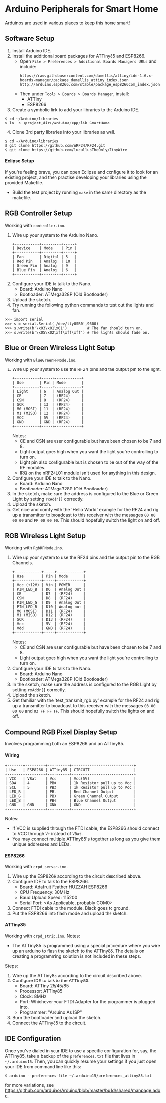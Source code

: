 # Arduino Peripherals for Smart Home

Arduinos are used in various places to keep this home smart!

## Software Setup
1. Install Arduino IDE.
2. Install the additional board packages for ATTiny85 and ESP8266.
    * Open `File > Preferences > Additional Boards Managers URLs` and include:
        ```
        https://raw.githubusercontent.com/damellis/attiny/ide-1.6.x-boards-manager/package_damellis_attiny_index.json
        http://arduino.esp8266.com/stable/package_esp8266com_index.json
        ```
    * Then under `Tools > Boards > Boards Manager`, install:
        * ATTiny
        * ESP8266
3. Create a symbolic link to add your libraries to the Arduino IDE.
```
$ cd ~/Arduino/libraries
$ ln -s <project_dir>/arduino/cpp/lib SmartHome
```
4. Clone 3rd party libraries into your libraries as well.
```
$ cd ~/Arduino/libraries
$ git clone https://github.com/nRF24/RF24.git
$ git clone https://github.com/lucullusTheOnly/TinyWire
```

#### Eclipse Setup
If you're feeling brave, you can open Eclipse and configure it to look for an existing project, and then practise developing your libraries using the provided Makefile.
* Build the test project by running `make` in the same directory as the makefile.

## RGB Controller Setup
Working with `controller.ino`.
1. Wire up your system to the Arduino Nano.
    ```
    +-----------+---------+-----+
    | Device    | Mode    | Pin |
    +-----------+---------+-----+
    | Fan       | Digital | 5   |
    | Red Pin   | Analog  | 10  |
    | Green Pin | Analog  | 9   |
    | Blue Pin  | Analog  | 6   |
    +-----------+---------+-----+
    ```
2. Configure your IDE to talk to the Nano.
    * Board: Arduino Nano
    * Bootloader: ATMega328P (Old Bootloader)
3. Upload the sketch.
4. Try running the following python commands to test out the lights and fan.
```
>>> import serial
>>> s = serial.Serial('/dev/ttyUSB0',9600)
>>> s.write(b'\x03\x01\x01')         # The fan should turn on.
>>> s.write(b'\x05\x02\xff\xff\xff') # The lights should fade on.
```

## Blue or Green Wireless Light Setup
Working with `BlueGreenRFNode.ino`.
1. Wire up your system to use the RF24 pins and the output pin to the light.
    ```
    +-----------+-----+------------+
    | Use       | Pin | Mode       |
    +-----------+-----+------------+
    | Light     | 6   | Analog Out |
    | CE        | 7   | (RF24)     |
    | CSN       | 8   | (RF24)     |
    | SCK       | 13  | (RF24)     |
    | M0 (MOSI) | 11  | (RF24)     |
    | M1 (MISO) | 12  | (RF24)     |
    | VCC       | 5V  | (RF24)     |
    | GND       | GND | (RF24)     |
    +-----------+-----+------------+
    ```
    Notes:
    * CE and CSN are user configurable but have been chosen to be 7 and 8.
    * Light output goes high when you want the light you're controlling to turn on.
    * Light pin also configurable but is chosen to be out of the way of the RF modules.
    * IRQ on the nRF24L01 module isn't used for anything in this design.
2. Configure your IDE to talk to the Nano.
    * Board: Arduino Nano
    * Bootloader: ATMega328P (Old Bootloader)
3. In the sketch, make sure the address is configured to the Blue or Green Light by setting `rxAddr[]` correctly.
4. Upload the sketch.
5. Get nice and comfy with the 'Hello World' example for the RF24 and rig up a transmitter to broadcast
   to this receiver with the messages `00 00 00 00` and `FF 00 00 00`. This should hopefully switch the light
   on and off.

## RGB Wireless Light Setup
Working with `RgbRFNode.ino`.
1. Wire up your system to use the RF24 pins and the output pin to the RGB Channels.
    ```
    +------------+-----+------------+
    | Use        | Pin | Mode       |
    +------------+-----+------------+
    | Vcc (+12V) | Vin | POWER      |
    | PIN_LED_B  | D6  | Analog Out |
    | CE         | D7  | (RF24)     |
    | CSN        | D8  | (RF24)     |
    | PIN_LED_G  | D9  | Analog Out |
    | PIN_LED_R  | D10 | Analog out |
    | M0 (MOSI)  | D11 | (RF24)     |
    | M1 (MISO)  | D12 | (RF24)     |
    | SCK        | D13 | (RF24)     |
    | Vcc        | 5V  | (RF24)     |
    | Vdd        | GND | (RF24)     |
    +------------+-----+------------+
    ```
    Notes:
    * CE and CSN are user configurable but have been chosen to be 7 and 8.
    * Light output goes high when you want the light you're controlling to turn on.
2. Configure your IDE to talk to the Nano.
    * Board: Arduino Nano
    * Bootloader: ATMega328P (Old Bootloader)
3. In the sketch, make sure the address is configured to the RGB Light by setting `rxAddr[]` correctly.
4. Upload the sketch.
5. Get familiar with the 'test_transmit_rgb.py' example for the RF24 and rig up a transmitter to broadcast to this receiver with the messages `03 00 00 00` and `03 FF FF FF`. This should hopefully switch the lights on and off.

## Compound RGB Pixel Display Setup
Involves programming both an ESP8266 and an ATTiny85.

#### Wiring
```
+-------+---------+----------+----------------------------+
| Use   | ESP8266 | ATTiny85 | CIRCUIT                    |
+-------+---------+----------+----------------------------+
| VCC   | VBat    | Vcc      | Vcc(5V)                    |
| SDA   | 4       | PB0      | 1k Resistor pull up to Vcc |
| SCL   | 5       | PB2      | 1k Resistor pull up to Vcc |
| LED_R |         | PB1      | Red Channel Output         |
| LED_G |         | PB3      | Green Channel Output       |
| LED_B |         | PB4      | Blue Channel Output        |
| GND   | GND     | GND      | GND                        |
+-------+---------+----------+----------------------------+
```
Notes:
* If VCC is supplied through the FTDI cable, the ESP8266 should connect to VCC through `V+` instead of `VBat`.
* You may connect multiple ATTiny85's together as long as you give them unique addresses and LEDs.

#### ESP8266
Working with `crpd_server.ino`.
1. Wire up the ESP8266 according to the circuit described above.
2. Configure IDE to talk to the ESP8266.
    * Board: Adafruit Feather HUZZAH ESP8266
    * CPU Frequency: 80MHz
    * Baud Upload Speed: 115200
    * Serial Port: <As Applicable, probably COM0>
3. Connect FTDI cable to the module. Black goes to ground.
4. Put the ESP8266 into flash mode and upload the sketch.

#### ATTiny85
Working with `crpd_strip.ino`.
Notes:
* The ATTiny85 is programmed using a special procedure where you wire up an arduino to flash the sketch to the ATTiny85. The details on creating a programming solution is not included in these steps.

Steps:
1. Wire up the ATTiny85 according to the circuit described above.
2. Configure IDE to talk to the ATTiny85.
    * Board: ATTiny 25/45/85
    * Processor: ATTiny85
    * Clock: 8MHz
    * Port: Whichever your FTDI Adapter for the programmer is plugged into.
    * Programmer: "Arduino As ISP"
3. Burn the bootloader and upload the sketch.
4. Connect the ATTiny85 to the circuit.

## IDE Configuration
Once you've dialed in your IDE to use a specific configuration for, say, the ATTiny85, take a backup of the `preferences.txt` file that lives in `~/.arduino15`. Then, you can quickly resume your settings if you just open your IDE from command line like this:

```
$ arduino --preferences-file ~/.arduino15/preferences_attiny85.txt
```

for more variations, see https://github.com/arduino/Arduino/blob/master/build/shared/manpage.adoc.
